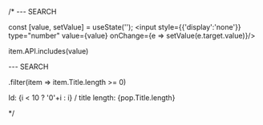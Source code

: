 /*
--- SEARCH

const [value, setValue] = useState('');
<input
	style={{'display':'none'}}
	type="number"
	value={value}
	onChange={e => setValue(e.target.value)}/>

item.API.includes(value)

--- SEARCH

.filter(item => item.Title.length >= 0)

Id: {i < 10 ? '0'+i : i} / title length: {pop.Title.length}

*/
